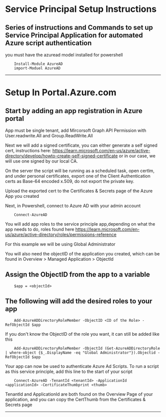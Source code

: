 # Service Principal Setup Instructions
 
## Series of instructions and Commands to set up Service Principal Application for automated Azure script authentication                            

you must have the azuread model installed for powershell
```
    Install-Module AzureAD
    import-Moduel AzureAD
```


---

# Setup In Portal.Azure.com

## Start by adding an app registration in Azure portal

App must be single tenant, add Mircorsoft Graph API Permission with User.readwrite.All and Group.ReadWrite.All

Next we will add a signed certificate, you can either generate a self signed cert, instructions here: https://learn.microsoft.com/en-us/azure/active-directory/develop/howto-create-self-signed-certificate
or in our case, we will use one signed by our local CA. 


On the server the script will be running as a scheduled task, open certlm, and under personal certificates, export one of the Client Authentication certs as 
 Base-64 encoded x.509, do not export the private key.

 Upload the exported cert to the Certificates & Secrets page of the Azure App you created

Next, in Powershell, connect to Azure AD with your admin account
```
    Connect-AzureAD
```

 You will add app roles to the service principle app,depending on what the app needs to do, roles found here https://learn.microsoft.com/en-us/azure/active-directory/roles/permissions-reference

For this example we will be using Global Administrator

You will also need the objectID of the application you created, which can be found in Overview > Managed Application > ObjectId 

## Assign the ObjectID from the app to a variable
```
    $app = <objectId>
```

## The following will add the desired roles to your app
```
    Add-AzureADDirectoryRoleMember -ObjectID <ID of the Role> -RefObjectId $app
```

If you don't know the ObjectID of the role you want, it can still be added like this 
```
    Add-AzureADDirectoryRoleMember -ObjectId (Get-AzureADDirectoryRole | where-object {$_.DisplayName -eq "Global Administrator"}).Objectid -RefObjectId $app
```

Your app can now be used to authenticate Azure Ad Scripts. To run a script as this service principle, add  this line to the start of your script
```
    Connect-AzureAD -TenantId <tenantId> -ApplicationId  <applicationId> -CertificateThumbprint <thumb>
```
TenantId and ApplicationId are both found on the Overview Page of your application, and you can copy the CertThumb from the Certificates & Secrets page

-----------











